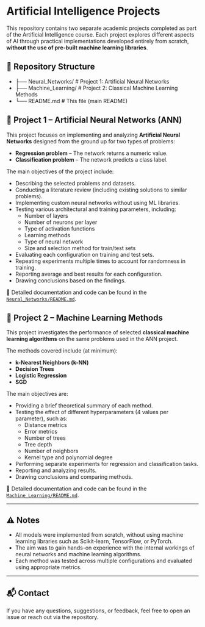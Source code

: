 # Artificial Intelligence Projects

This repository contains two separate academic projects completed as part of the Artificial Intelligence course. Each project explores different aspects of AI through practical implementations developed entirely from scratch, **without the use of pre-built machine learning libraries**.

## 📁 Repository Structure

- ├── Neural_Networks/ # Project 1: Artificial Neural Networks
- ├── Machine_Learning/ # Project 2: Classical Machine Learning Methods
- └── README.md # This file (main README)


## 🧠 Project 1 – Artificial Neural Networks (ANN)

This project focuses on implementing and analyzing **Artificial Neural Networks** designed from the ground up for two types of problems:

- **Regression problem** – The network returns a numeric value.
- **Classification problem** – The network predicts a class label.

The main objectives of the project include:

- Describing the selected problems and datasets.
- Conducting a literature review (including existing solutions to similar problems).
- Implementing custom neural networks without using ML libraries.
- Testing various architectural and training parameters, including:
  - Number of layers
  - Number of neurons per layer
  - Type of activation functions
  - Learning methods
  - Type of neural network
  - Size and selection method for train/test sets
- Evaluating each configuration on training and test sets.
- Repeating experiments multiple times to account for randomness in training.
- Reporting average and best results for each configuration.
- Drawing conclusions based on the findings.

📄 Detailed documentation and code can be found in the [`Neural_Networks/README.md`](./Neural_Networks/README.md).

## 🤖 Project 2 – Machine Learning Methods

This project investigates the performance of selected **classical machine learning algorithms** on the same problems used in the ANN project.

The methods covered include (at minimum):

- **k-Nearest Neighbors (k-NN)**
- **Decision Trees**
- **Logistic Regression**
- **SGD**

The main objectives are:

- Providing a brief theoretical summary of each method.
- Testing the effect of different hyperparameters (4 values per parameter), such as:
  - Distance metrics
  - Error metrics
  - Number of trees
  - Tree depth
  - Number of neighbors
  - Kernel type and polynomial degree
- Performing separate experiments for regression and classification tasks.
- Reporting and analyzing results.
- Drawing conclusions and comparing methods.

📄 Detailed documentation and code can be found in the [`Machine_Learning/README.md`](./Machine_Learning/README.md).

---

## ⚠️ Notes

- All models were implemented from scratch, without using machine learning libraries such as Scikit-learn, TensorFlow, or PyTorch.
- The aim was to gain hands-on experience with the internal workings of neural networks and machine learning algorithms.
- Each method was tested across multiple configurations and evaluated using appropriate metrics.

---

## 📬 Contact

If you have any questions, suggestions, or feedback, feel free to open an issue or reach out via the repository.


